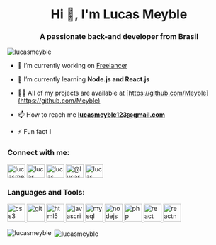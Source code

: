 <h1 align="center">Hi 👋, I'm Lucas Meyble</h1>
<h3 align="center">A passionate back-and developer from Brasil</h3>

<p align="left"> <img src="https://komarev.com/ghpvc/?username=lucasmeyble&label=Profile%20views&color=0e75b6&style=flat" alt="lucasmeyble" /> </p>

- 🔭 I’m currently working on [Freelancer](https://github.com/Meyble/php-mailer)

- 🌱 I’m currently learning **Node.js and React.js**

- 👨‍💻 All of my projects are available at [https://github.com/Meyble](https://github.com/Meyble)

- 📫 How to reach me **lucasmeyble123@gmail.com**

- ⚡ Fun fact **I**

<h3 align="left">Connect with me:</h3>
<p align="left">
<a href="https://twitter.com/lucasmeyble" target="blank"><img align="center" src="https://cdn.jsdelivr.net/npm/simple-icons@3.0.1/icons/twitter.svg" alt="lucasmeyble" height="30" width="40" /></a>
<a href="https://linkedin.com/in/lucas meyble" target="blank"><img align="center" src="https://cdn.jsdelivr.net/npm/simple-icons@3.0.1/icons/linkedin.svg" alt="lucas meyble" height="30" width="40" /></a>
<a href="https://fb.com/lucas meyble" target="blank"><img align="center" src="https://cdn.jsdelivr.net/npm/simple-icons@3.0.1/icons/facebook.svg" alt="lucas meyble" height="30" width="40" /></a>
<a href="https://instagram.com/@lucas_meyble" target="blank"><img align="center" src="https://cdn.jsdelivr.net/npm/simple-icons@3.0.1/icons/instagram.svg" alt="@lucas_meyble" height="30" width="40" /></a>
<a href="https://www.youtube.com/c/lucas meyble" target="blank"><img align="center" src="https://cdn.jsdelivr.net/npm/simple-icons@3.0.1/icons/youtube.svg" alt="lucas meyble" height="30" width="40" /></a>
</p>

<h3 align="left">Languages and Tools:</h3>
<p align="left"> <a href="https://www.w3schools.com/css/" target="_blank"> <img src="https://devicons.github.io/devicon/devicon.git/icons/css3/css3-original-wordmark.svg" alt="css3" width="40" height="40"/> </a> <a href="https://git-scm.com/" target="_blank"> <img src="https://www.vectorlogo.zone/logos/git-scm/git-scm-icon.svg" alt="git" width="40" height="40"/> </a> <a href="https://www.w3.org/html/" target="_blank"> <img src="https://devicons.github.io/devicon/devicon.git/icons/html5/html5-original-wordmark.svg" alt="html5" width="40" height="40"/> </a> <a href="https://developer.mozilla.org/en-US/docs/Web/JavaScript" target="_blank"> <img src="https://devicons.github.io/devicon/devicon.git/icons/javascript/javascript-original.svg" alt="javascript" width="40" height="40"/> </a> <a href="https://www.mysql.com/" target="_blank"> <img src="https://devicons.github.io/devicon/devicon.git/icons/mysql/mysql-original-wordmark.svg" alt="mysql" width="40" height="40"/> </a> <a href="https://nodejs.org" target="_blank"> <img src="https://devicons.github.io/devicon/devicon.git/icons/nodejs/nodejs-original-wordmark.svg" alt="nodejs" width="40" height="40"/> </a> <a href="https://www.php.net" target="_blank"> <img src="https://devicons.github.io/devicon/devicon.git/icons/php/php-original.svg" alt="php" width="40" height="40"/> </a> <a href="https://reactjs.org/" target="_blank"> <img src="https://devicons.github.io/devicon/devicon.git/icons/react/react-original-wordmark.svg" alt="react" width="40" height="40"/> </a> <a href="https://reactnative.dev/" target="_blank"> <img src="https://reactnative.dev/img/header_logo.svg" alt="reactnative" width="40" height="40"/> </a> </p>

<p><img align="left" src="https://github-readme-stats.vercel.app/api/top-langs?username=lucasmeyble&show_icons=true&theme=dracula&cache_seconds=1800&locale=en&layout=compact" alt="lucasmeyble" /></p>

<p>&nbsp;<img align="center" src="https://github-readme-stats.vercel.app/api?username=lucasmeyble&show_icons=true&theme=dracula&locale=en" alt="lucasmeyble" /></p>
